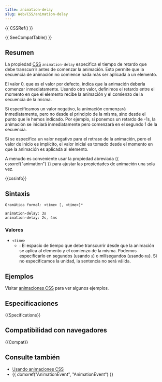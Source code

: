 ```yaml
---
title: animation-delay
slug: Web/CSS/animation-delay
---
```


{{ CSSRef() }}

{{ SeeCompatTable() }}

## Resumen

La propiedad [CSS](/es/docs/Web/CSS) `animation-delay` especifica el tiempo de retardo que debe transcurrir antes de comenzar la animación. Esto permite que la secuencia de animación no comience nada más ser aplicada a un elemento.

El valor 0, que es el valor por defecto, indica que la animación debería comenzar inmediatamente. Usando otro valor, definimos el retardo entre el momento en que el elemento recibe la animación y el comienzo de la secuencia de la misma.

Si especificamos un valor negativo, la animación comenzará inmediatamente, pero no desde el principio de la misma, sino desde el punto que le hemos indicado. Por ejemplo, si ponemos un retardo de -1s, la animación se iniciará inmediatamente pero comenzará en el segundo 1 de la secuencia.

Si se especifica un valor negativo para el retraso de la animación, pero el valor de inicio es implícito, el valor inicial es tomado desde el momento en que la animación es aplicada al elemento.

A menudo es conveniente usar la propiedad abreviada {{ cssxref("animation") }} para ajustar las propiedades de animación una sola vez.

{{cssinfo}}

## Sintaxis

```
Gramática formal: <time> [, <time>]*

animation-delay: 3s
animation-delay: 2s, 4ms
```

### Valores

- `<time>`
  - : El espacio de tiempo que debe transcurrir desde que la animación se aplica al elemento y el comienzo de la misma. Podemos especificarlo en segundos (usando `s`) o milisegundos (usando `ms`). Si no especificamos la unidad, la sentencia no será válida.

## Ejemplos

Visitar [animaciones CSS](/es/docs/Web/CSS/CSS_animations/Using_CSS_animations) para ver algunos ejemplos.

## Especificaciones

{{Specifications}}

## Compatibilidad con navegadores

{{Compat}}

## Consulte también

- [Usando animaciones CSS](/es/docs/Web/CSS/CSS_animations/Using_CSS_animations)
- {{ domxref("AnimationEvent", "AnimationEvent") }}
